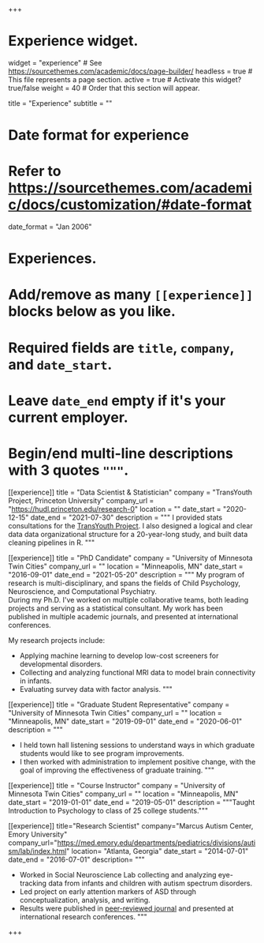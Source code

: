 +++
# Experience widget.
widget = "experience"  # See https://sourcethemes.com/academic/docs/page-builder/
headless = true  # This file represents a page section.
active = true  # Activate this widget? true/false
weight = 40  # Order that this section will appear.

title = "Experience"
subtitle = ""

# Date format for experience
#   Refer to https://sourcethemes.com/academic/docs/customization/#date-format
date_format = "Jan 2006"

# Experiences.
#   Add/remove as many `[[experience]]` blocks below as you like.
#   Required fields are `title`, `company`, and `date_start`.
#   Leave `date_end` empty if it's your current employer.
#   Begin/end multi-line descriptions with 3 quotes `"""`.

[[experience]]
  title = "Data Scientist & Statistician"
  company = "TransYouth Project, Princeton University"
  company_url = "https://hudl.princeton.edu/research-0"
  location = ""
  date_start = "2020-12-15"
  date_end = "2021-07-30"
  description = """
  I provided stats consultations for the [TransYouth Project](https://hudl.princeton.edu/research-0). I also designed a logical and clear data data organizational structure for a 20-year-long study, and built data cleaning pipelines in R. 
  """

[[experience]]
  title = "PhD Candidate"
  company = "University of Minnesota Twin Cities"
  company_url = ""
  location = "Minneapolis, MN"
  date_start = "2016-09-01"
  date_end = "2021-05-20"
  description = """
  My program of research is multi-disciplinary, and spans the fields of Child Psychology, Neuroscience, and Computational Psychiatry.  
  During my Ph.D. I've worked on multiple collaborative teams, both leading projects and serving as a statistical consultant. My work has been published in multiple academic journals, and presented at international conferences.  
  
  My research projects include:
  
  * Applying machine learning to develop low-cost screeners for developmental disorders.
  * Collecting and analyzing functional MRI data to model brain connectivity in infants.
  * Evaluating survey data with factor analysis. 
  """

[[experience]]
  title = "Graduate Student Representative"
  company = "University of Minnesota Twin Cities"
  company_url = ""
  location = "Minneapolis, MN"
  date_start = "2019-09-01"
  date_end = "2020-06-01"
  description = """
  * I held town hall listening sessions to understand ways in which graduate students would like to see program improvements.
  * I then worked with administration to implement positive change, with the goal of improving the effectiveness of graduate training. 
  """
  

[[experience]]
  title = "Course Instructor"
  company = "University of Minnesota Twin Cities"
  company_url = ""
  location = "Minneapolis, MN"
  date_start = "2019-01-01"
  date_end = "2019-05-01"
  description = """Taught Introduction to Psychology to class of 25 college students."""

[[experience]]
  title="Research Scientist"
  company="Marcus Autism Center, Emory University"
  company_url="https://med.emory.edu/departments/pediatrics/divisions/autism/lab/index.html"
  location= "Atlanta, Georgia"
  date_start = "2014-07-01"
  date_end = "2016-07-01"
  description= """
  
  * Worked in Social Neuroscience Lab collecting and analyzing eye-tracking data from infants and children with autism spectrum disorders.
  * Led project on early attention markers of ASD through conceptualization, analysis, and writing. 
  * Results were published in [peer-reviewed journal](https://www.nature.com/articles/s41598-018-20808-0/) and presented at international research conferences. 
  """
  

  
+++
